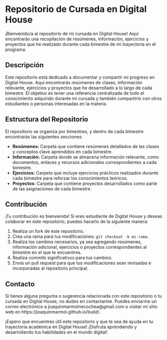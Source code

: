 <h1>Repositorio de Cursada en Digital House</h1>

<p>¡Bienvenido/a al repositorio de mi cursada en Digital House! Aquí encontrarás una recopilación de resúmenes, información, ejercicios y proyectos que he realizado durante cada bimestre de mi trayectoria en el programa.</p>

<h2>Descripción</h2>

<p>Este repositorio está dedicado a documentar y compartir mi progreso en Digital House. Aquí encontrarás resúmenes de clases, información relevante, ejercicios y proyectos que he desarrollado a lo largo de cada bimestre. El objetivo es tener una referencia centralizada de todo el conocimiento adquirido durante mi cursada y también compartirlo con otros estudiantes o personas interesadas en la materia.</p>

<h2>Estructura del Repositorio</h2>

<p>El repositorio se organiza por bimestres, y dentro de cada bimestre encontrarás las siguientes secciones:</p>

<ul>
  <li><strong>Resúmenes:</strong> Carpeta que contiene resúmenes detallados de las clases y conceptos clave aprendidos en cada bimestre.</li>
  <li><strong>Información:</strong> Carpeta donde se almacena información relevante, como documentos, enlaces y recursos adicionales correspondientes a cada bimestre.</li>
  <li><strong>Ejercicios:</strong> Carpeta que incluye ejercicios prácticos realizados durante cada bimestre para reforzar los conocimientos teóricos.</li>
  <li><strong>Proyectos:</strong> Carpeta que contiene proyectos desarrollados como parte de las asignaciones de cada bimestre.</li>
</ul>

<h2>Contribución</h2>

<p>¡Tu contribución es bienvenida! Si eres estudiante de Digital House y deseas colaborar en este repositorio, puedes hacerlo de la siguiente manera:</p>

<ol>
  <li>Realiza un fork de este repositorio.</li>
  <li>Crea una rama para tus modificaciones: <code>git checkout -b mi-rama</code>.</li>
  <li>Realiza los cambios necesarios, ya sea agregando resúmenes, información adicional, ejercicios o proyectos correspondientes al bimestre en el que te encuentres.</li>
  <li>Realiza commits significativos para tus cambios.</li>
  <li>Envía un pull request para que tus modificaciones sean revisadas e incorporadas al repositorio principal.</li>
</ol>

<h2>Contacto</h2>

<p>Si tienes alguna pregunta o sugerencia relacionada con este repositorio o tu cursada en Digital House, no dudes en contactarme. Puedes enviarme un correo electrónico a joaquinmarmolnecochea@gmail.com o visitar mi sitio web en https://joaquinmarmol.github.io/build/.</p>

<p>¡Espero que encuentres útil este repositorio y que te sea de ayuda en tu trayectoria académica en Digital House! ¡Disfruta aprendiendo y desarrollando tus habilidades en el mundo digital!</p>

